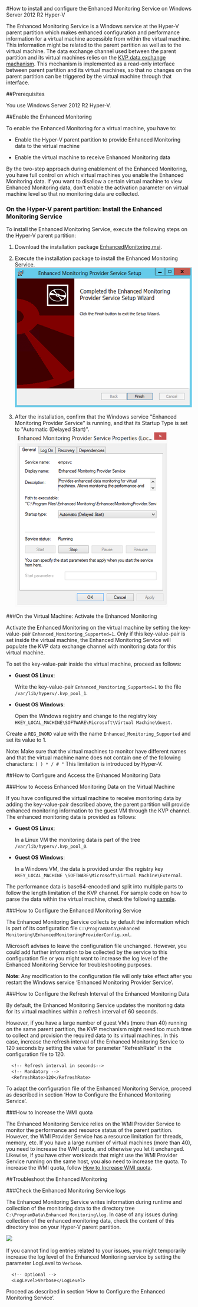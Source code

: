 #How to install and configure the Enhanced Monitoring Service on Windows Server 2012 R2 Hyper-V

The Enhanced Monitoring Service is a Windows service at the Hyper-V parent partition which makes enhanced configuration and performance information for a virtual machine accessible from within the virtual machine. This information might be related to the parent partition as well as to the virtual machine. 
The data exchange channel used between the parent partition and its virtual machines relies on the [KVP data exchange machanism](https://technet.microsoft.com/en-us/library/dn798297.aspx). This mechanism is implemented as a read-only interface between parent partition and its virtual machines, so that no changes on the parent partition can be triggered by the virtual machine through that interface.

##Prerequisites

You use Windows Server 2012 R2 Hyper-V. 
	
##Enable the Enhanced Monitoring

To enable the Enhanced Monitoring for a virtual machine, you have to:

* Enable the Hyper-V parent partition to provide Enhanced Monitoring data to the virtual machine

* Enable the virtual machine to receive Enhanced Monitoring data

By the two-step approach during enablement of the Enhanced Monitoring, you have full control on which virtual machines you enable the Enhanced Monitoring data. If you want to disallow a certain virtual machine to view Enhanced Monitoring data, don't enable the activation parameter on virtual machine level so that no monitoring data are collected.

### On the Hyper-V parent partition: Install the Enhanced Monitoring Service

To install the Enhanced Monitoring Service, execute the following steps on the Hyper-V parent partition:

1. Download the installation package [EnhancedMonitoring.msi](https://github.com/OSTC/enhanced-monitoring-service/releases/download/v1.1/EnhancedMonitoring.msi).

3. Execute the installation package to install the Enhanced Monitoring Service.
![](doc/finish.png)

3. After the installation, confirm that the Windows service "Enhanced Monitoring Provider Service" is running, and that its Startup Type is set to "Automatic (Delayed Start)".
![](doc/service.png)

###On the Virtual Machine: Activate the Enhanced Monitoring

Activate the Enhanced Monitoring on the virtual machine by setting the key-value-pair ```Enhanced_Monitoring_Supported=1```. Only if this key-value-pair is set inside the virtual machine, the Enhanced Monitoring Service will populate the KVP data exchange channel with monitoring data for this virtual machine.

To set the key-value-pair inside the virtual machine, proceed as follows:
* **Guest OS Linux**: 

  Write the key-value-pair ```Enhanced_Monitoring_Supported=1``` to the file ```/var/lib/hyperv/.kvp_pool_1```. 

* **Guest OS Windows**: 

  Open the Windows registry and change to the registry key ```HKEY_LOCAL_MACHINE\SOFTWARE\Microsoft\Virtual Machine\Guest```.

Create a ```REG_DWORD``` value with the name ```Enhanced_Monitoring_Supported``` and set its value to 1.

Note: Make sure that the virtual machines to monitor have different names and that the virtual machine name does not contain one of the following characters:
```( ) * / # "```
This limitation is introduced by Hyper-V.

##How to Configure and Access the Enhanced Monitoring Data

###How to Access Enhanced Monitoring Data on the Virtual Machine

If you have configured the virtual machine to receive monitoring data by adding the key-value-pair described above, the parent partition will provide enhanced monitoring information to the guest VM through the KVP channel.
The enhanced monitoring data is provided as follows:
* **Guest OS Linux**: 

  In a Linux VM the monitoring data is part of the tree ```/var/lib/hyperv/.kvp_pool_0```.

* **Guest OS Windows**: 

  In a Windows VM, the data is provided under the registry key ```HKEY_LOCAL_MACHINE \SOFTWARE\Microsoft\Virtual Machine\External```.

The performance data is base64-encoded and split into multiple parts to follow the length limitation of the KVP channel. 
For sample code on how to parse the data within the virtual machine, check the following [sample](/sample).

###How to Configure the Enhanced Monitoring Service

The Enhanced Monitoring Service collects by default the information which is part of its configuration file
```C:\ProgramData\Enhanced Monitoring\EnhancedMonitoringProviderConfig.xml```. 

Microsoft advises to leave the configuration file unchanged. However, you could add further information to be collected by the service to this configuration file or you might want to increase the log level of the Enhanced Monitoring Service for troubleshooting purposes. 

**Note**: Any modification to the configuration file will only take effect after you restart the Windows service ‘Enhanced Monitoring Provider Service’.

###How to Configure the Refresh Interval of the Enhanced Monitoring Data

By default, the Enhanced Monitoring Service updates the monitoring data for its virtual machines within a refresh interval of 60 seconds.

However, if you have a large number of guest VMs (more than 40) running on the same parent partition, the KVP mechanism might need too much time to collect and provision the required data to its virtual machines.
In this case, increase the refresh interval of the Enhanced Monitoring Service to 120 seconds by setting the value for parameter "RefreshRate" in the configuration file to 120.
```
  <!-- Refresh interval in seconds-->
  <!-- Mandatory -->
  <RefreshRate>120</RefreshRate>
```
To adapt the configuration file of the Enhanced Monitoring Service, proceed as described in section ‘How to Configure the Enhanced Monitoring Service’.

###How to Increase the WMI quota

The Enhanced Monitoring Service relies on the WMI Provider Service to monitor the performance and resource status of the parent partition. However, the WMI Provider Service has a resource limitation for threads, memory, etc. If you have a large number of virtual machines (more than 40), you need to increase the WMI quota, and otherwise you let it unchanged. Likewise, if you have other workloads that might use the WMI Provider Service running on the same host, you also need to increase the quota.
To increase the WMI quota, follow [How to Increase WMI quota](http://blogs.technet.com/b/askperf/archive/2008/09/16/memory-and-handle-quotas-in-the-wmi-provider-service.aspx).

##Troubleshoot the Enhanced Monitoring

###Check the Enhanced Monitoring Service logs


The Enhanced Monitoring Service writes information during runtime and collection of the monitoring data to the directory tree ```C:\ProgramData\Enhanced Monitoring\log```. In case of any issues during collection of the enhanced monitoring data, check the content of this directory tree on your Hyper-V parent partition.

![](doc/log.png)

If you cannot find log entries related to your issues, you might temporarily increase the log level of the Enhanced Monitoring service by setting the parameter LogLevel to ```Verbose```.
```
  <!-- Optional -->
  <LogLevel>Verbose</LogLevel>
```
Proceed as described in section ‘How to Configure the Enhanced Monitoring Service’.


